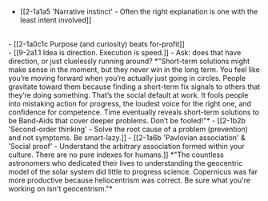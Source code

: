 - [[2-1a1a5 'Narrative instinct' - Often the right explanation is one with the least intent involved]]
<br>
- [[2-1a0c1c Purpose (and curiosity) beats for-profit]]
<br>
- [[9-2a1.1 Idea is direction. Execution is speed.]]
  - Ask: does that have direction, or just cluelessly running around?
		*"Short-term solutions might make sense in the moment, but they never win in the long term. You feel like you’re moving forward when you’re actually just going in circles. People gravitate toward them because finding a short-term fix signals to others that they’re doing something. That’s the social default at work. It fools people into mistaking action for progress, the loudest voice for the right one, and confidence for competence. Time eventually reveals short-term solutions to be Band-Aids that cover deeper problems. Don’t be fooled!"*
      - [[2-1b2b 'Second-order thinking' - Solve the root cause of a problem (prevention) and not symptoms. Be smart-lazy.]]
				- [[2-1a6b 'Pavlovian association' & 'Social proof' - Understand the arbitrary association formed within your culture. There are no pure indexes for humans.]]
		*"The countless astronomers who dedicated their lives to understanding the geocentric model of the solar system did little to progress science. Copernicus was far more productive because heliocentrism was correct. Be sure what you're working on isn't geocentrism."*
